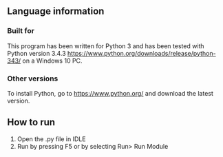 ## Language information 
### Built for
This program has been written for Python 3 and has been tested with 
Python version 3.4.3 <https://www.python.org/downloads/release/python-343/>
on a Windows 10 PC. 
### Other versions
To install Python, go to <https://www.python.org/> and download the latest 
version. 
## How to run
1. Open the .py file in IDLE
2. Run by pressing F5 or by selecting Run> Run Module
